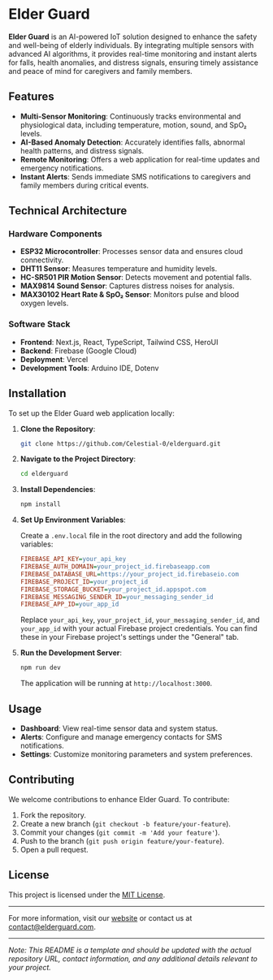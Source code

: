 # Elder Guard

**Elder Guard** is an AI-powered IoT solution designed to enhance the safety and well-being of elderly individuals. By integrating multiple sensors with advanced AI algorithms, it provides real-time monitoring and instant alerts for falls, health anomalies, and distress signals, ensuring timely assistance and peace of mind for caregivers and family members.

## Features

- **Multi-Sensor Monitoring**: Continuously tracks environmental and physiological data, including temperature, motion, sound, and SpO₂ levels.
- **AI-Based Anomaly Detection**: Accurately identifies falls, abnormal health patterns, and distress signals.
- **Remote Monitoring**: Offers a web application for real-time updates and emergency notifications.
- **Instant Alerts**: Sends immediate SMS notifications to caregivers and family members during critical events.

## Technical Architecture

### Hardware Components

- **ESP32 Microcontroller**: Processes sensor data and ensures cloud connectivity.
- **DHT11 Sensor**: Measures temperature and humidity levels.
- **HC-SR501 PIR Motion Sensor**: Detects movement and potential falls.
- **MAX9814 Sound Sensor**: Captures distress noises for analysis.
- **MAX30102 Heart Rate & SpO₂ Sensor**: Monitors pulse and blood oxygen levels.

### Software Stack

- **Frontend**: Next.js, React, TypeScript, Tailwind CSS, HeroUI
- **Backend**: Firebase (Google Cloud)
- **Deployment**: Vercel
- **Development Tools**: Arduino IDE, Dotenv

## Installation

To set up the Elder Guard web application locally:

1. **Clone the Repository**:

   ```bash
   git clone https://github.com/Celestial-0/elderguard.git
   ```

2. **Navigate to the Project Directory**:

   ```bash
   cd elderguard
   ```

3. **Install Dependencies**:

   ```bash
   npm install
   ```

4. **Set Up Environment Variables**:

   Create a `.env.local` file in the root directory and add the following variables:

   ```ini
   FIREBASE_API_KEY=your_api_key
   FIREBASE_AUTH_DOMAIN=your_project_id.firebaseapp.com
   FIREBASE_DATABASE_URL=https://your_project_id.firebaseio.com
   FIREBASE_PROJECT_ID=your_project_id
   FIREBASE_STORAGE_BUCKET=your_project_id.appspot.com
   FIREBASE_MESSAGING_SENDER_ID=your_messaging_sender_id
   FIREBASE_APP_ID=your_app_id
   ```

   Replace `your_api_key`, `your_project_id`, `your_messaging_sender_id`, and `your_app_id` with your actual Firebase project credentials. You can find these in your Firebase project's settings under the "General" tab.

5. **Run the Development Server**:

   ```bash
   npm run dev
   ```

   The application will be running at `http://localhost:3000`.

## Usage

- **Dashboard**: View real-time sensor data and system status.
- **Alerts**: Configure and manage emergency contacts for SMS notifications.
- **Settings**: Customize monitoring parameters and system preferences.

## Contributing

We welcome contributions to enhance Elder Guard. To contribute:

1. Fork the repository.
2. Create a new branch (`git checkout -b feature/your-feature`).
3. Commit your changes (`git commit -m 'Add your feature'`).
4. Push to the branch (`git push origin feature/your-feature`).
5. Open a pull request.

## License

This project is licensed under the [MIT License](LICENSE).

---

For more information, visit our [website](https://elderguard.vercel.app/) or contact us at [contact@elderguard.com](mailto:contact@elderguard.com).

---

*Note: This README is a template and should be updated with the actual repository URL, contact information, and any additional details relevant to your project.* 